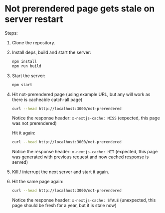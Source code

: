 # Not prerendered page gets stale on server restart

Steps:

1. Clone the repository.
2. Install deps, build and start the server:
   ```bash
   npm install
   npm run build
   ```
3. Start the server:
   ```bash
   npm start
   ```
4. Hit not-prerendered page (using example URL, but any will work as there is cacheable catch-all page)

   ```bash
   curl --head http://localhost:3000/not-prerendered
   ```

   Notice the response header: `x-nextjs-cache: MISS` (expected, this page was not prerendered)

   Hit it again:

   ```bash
   curl --head http://localhost:3000/not-prerendered
   ```

   Notice the response header: `x-nextjs-cache: HIT` (expected, this page was generated with previous request and now cached response is served)

5. Kill / interrupt the next server and start it again.
6. Hit the same page again:
   ```bash
   curl --head http://localhost:3000/not-prerendered
   ```
   Notice the response header: `x-nextjs-cache: STALE` (unexpected, this page should be fresh for a year, but it is stale now)
